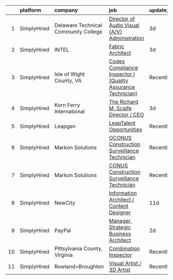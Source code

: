 

|    | platform    | company                              | job                                                                                                                                                                      | update_time   | location              |
|---:|:------------|:-------------------------------------|:-------------------------------------------------------------------------------------------------------------------------------------------------------------------------|:--------------|:----------------------|
|  1 | SimplyHired | Delaware Technical Community College | [Director of Audio Visual (A/V) Administration](https://www.simplyhired.com/job/-JKqHXVWWARvdOsAJRSZT2jojyCihOgZPTBzJQ8PRJaUZLRs6Sp0cw?q=visual+architect)               | 3d            | Dover, DE             |
|  2 | SimplyHired | INTEL                                | [Fabric Architect](https://www.simplyhired.com/job/Wj898KZ2lQSZgU4Hw3aj1rQ0zn9cfGJbSDUiQDS63lghu0fMa5xDRw?q=visual+architect)                                            | 3d            | Remote +2 locations   |
|  3 | SimplyHired | Isle of Wight County, VA             | [Codes Compliance Inspector I (Quality Assurance Technician)](https://www.simplyhired.com/job/5PBvfTWFl1y40SIciXg88b5ZCtAiXg7TYclHZfiDNtoKc0u8Ri0kcg?q=visual+architect) | Recently      | Isle of Wight, VA     |
|  4 | SimplyHired | Korn Ferry International             | [The Richard M. Scaife Director / CEO](https://www.simplyhired.com/job/tnHR6vwFfBCCcdmOxCjGdjKJienD0Q0WStb2CkzA8WqQtG4m-lHHow?q=visual+architect)                        | 3d            | Greensburg, PA        |
|  5 | SimplyHired | Leapgen                              | [LeapTalent Opportunities](https://www.simplyhired.com/job/Va9YE_CbC5iE9GxwoiD-2gucMQLfxE-GRSsOVdOeSXT7P3fS5Dk51A?q=visual+architect)                                    | Recently      | Saint Louis Park, MN  |
|  6 | SimplyHired | Markon Solutions                     | [OCONUS Construction Surveillance Technician](https://www.simplyhired.com/job/OxJm7itNWRbnUmNk5SeW51zUZlxCItkfW0fabReNSLTqLPHml2EezQ?q=visual+architect)                 | Recently      | Falls Church, VA      |
|  7 | SimplyHired | Markon Solutions                     | [CONUS Construction Surveillance Technician](https://www.simplyhired.com/job/UjE5UvM2689cQtK95jN_VF4-8OgAH4mSztPAOTXGzQRbTLspvKNv1w?q=visual+architect)                  | Recently      | McLean, VA            |
|  8 | SimplyHired | NewCity                              | [Information Architect / Content Designer](https://www.simplyhired.com/job/8QCK-Ph223wQdqZAzZiundAyjW2SD2mnayusYp2SMHY4Kr_jTgHDVA?q=visual+architect)                    | 11d           | Blacksburg, VA        |
|  9 | SimplyHired | PayPal                               | [Manager, Strategic Business Architect](https://www.simplyhired.com/job/4zkBMJiw-rZJ8uby6ce9r5wSBjmjC4_8YmrvfY8q_idvi07E-OqB5g?q=visual+architect)                       | 2d            | Illinois +4 locations |
| 10 | SimplyHired | Pittsylvania County, Virginia        | [Combination Inspector](https://www.simplyhired.com/job/pE6oKSJNuPfRvBWRwtu5vRjq8kJ9du9BNE0ieEx2gh3Fm45rPyNtcA?q=visual+architect)                                       | Recently      | Chatham, VA           |
| 11 | SimplyHired | Rowland+Broughton                    | [Visual Artist / 3D Artist](https://www.simplyhired.com/job/a6jc09FaT-WsTWRX4SZ9r250FnXzzVMgqyOB-q7qjxkVTn6ELeF_Pg?q=visual+architect)                                   | Recently      | Denver, CO            |